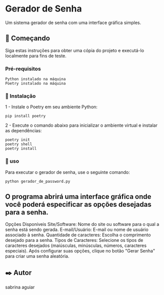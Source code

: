 # Gerador de Senha

Um sistema gerador de senha com uma interface gráfica simples.

## 🚀 Começando

Siga estas instruções para obter uma cópia do projeto e executá-lo localmente para fins de teste.

### Pré-requisitos

    Python instalado na máquina
    Poetry instalado na máquina

### 🔧 Instalação
1 - Instale o Poetry em seu ambiente Python:
 
    pip install poetry
   
2 - Execute o comando abaixo para inicializar o ambiente virtual e instalar as dependências:

    poetry init
    poetry shell
    poetry install

### 🔧 uso

Para executar o gerador de senha, use o seguinte comando:

    python gerador_de_password.py


## O programa abrirá uma interface gráfica onde você poderá especificar as opções desejadas para a senha.

Opções Disponíveis
Site/Software: Nome do site ou software para o qual a senha está sendo gerada.
E-mail/Usuário: E-mail ou nome de usuário associado à senha.
Quantidade de caracteres: Escolha o comprimento desejado para a senha.
Tipos de Caracteres: Selecione os tipos de caracteres desejados (maiúsculas, minúsculas, números, caracteres especiais).
Após configurar suas opções, clique no botão "Gerar Senha" para criar uma senha aleatória.


## ✒️ Autor

sabrina aguiar

